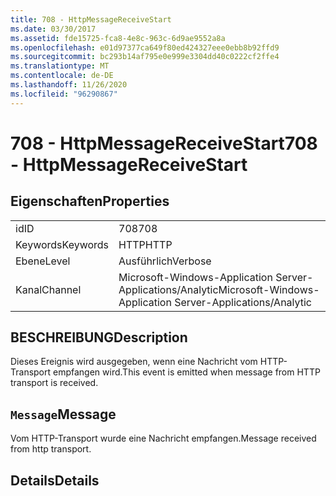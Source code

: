 ```yaml
---
title: 708 - HttpMessageReceiveStart
ms.date: 03/30/2017
ms.assetid: fde15725-fca8-4e8c-963c-6d9ae9552a8a
ms.openlocfilehash: e01d97377ca649f80ed424327eee0ebb8b92ffd9
ms.sourcegitcommit: bc293b14af795e0e999e3304dd40c0222cf2ffe4
ms.translationtype: MT
ms.contentlocale: de-DE
ms.lasthandoff: 11/26/2020
ms.locfileid: "96290867"
---
```

# <a name="708---httpmessagereceivestart"></a><span data-ttu-id="ad6cc-102">708 - HttpMessageReceiveStart</span><span class="sxs-lookup"><span data-stu-id="ad6cc-102">708 - HttpMessageReceiveStart</span></span>

## <a name="properties"></a><span data-ttu-id="ad6cc-103">Eigenschaften</span><span class="sxs-lookup"><span data-stu-id="ad6cc-103">Properties</span></span>  
  
|||  
|-|-|  
|<span data-ttu-id="ad6cc-104">id</span><span class="sxs-lookup"><span data-stu-id="ad6cc-104">ID</span></span>|<span data-ttu-id="ad6cc-105">708</span><span class="sxs-lookup"><span data-stu-id="ad6cc-105">708</span></span>|  
|<span data-ttu-id="ad6cc-106">Keywords</span><span class="sxs-lookup"><span data-stu-id="ad6cc-106">Keywords</span></span>|<span data-ttu-id="ad6cc-107">HTTP</span><span class="sxs-lookup"><span data-stu-id="ad6cc-107">HTTP</span></span>|  
|<span data-ttu-id="ad6cc-108">Ebene</span><span class="sxs-lookup"><span data-stu-id="ad6cc-108">Level</span></span>|<span data-ttu-id="ad6cc-109">Ausführlich</span><span class="sxs-lookup"><span data-stu-id="ad6cc-109">Verbose</span></span>|  
|<span data-ttu-id="ad6cc-110">Kanal</span><span class="sxs-lookup"><span data-stu-id="ad6cc-110">Channel</span></span>|<span data-ttu-id="ad6cc-111">Microsoft-Windows-Application Server-Applications/Analytic</span><span class="sxs-lookup"><span data-stu-id="ad6cc-111">Microsoft-Windows-Application Server-Applications/Analytic</span></span>|  
  
## <a name="description"></a><span data-ttu-id="ad6cc-112">BESCHREIBUNG</span><span class="sxs-lookup"><span data-stu-id="ad6cc-112">Description</span></span>  

 <span data-ttu-id="ad6cc-113">Dieses Ereignis wird ausgegeben, wenn eine Nachricht vom HTTP-Transport empfangen wird.</span><span class="sxs-lookup"><span data-stu-id="ad6cc-113">This event is emitted when message from HTTP transport is received.</span></span>  
  
## <a name="message"></a><span data-ttu-id="ad6cc-114">`Message`</span><span class="sxs-lookup"><span data-stu-id="ad6cc-114">Message</span></span>  

 <span data-ttu-id="ad6cc-115">Vom HTTP-Transport wurde eine Nachricht empfangen.</span><span class="sxs-lookup"><span data-stu-id="ad6cc-115">Message received from http transport.</span></span>  
  
## <a name="details"></a><span data-ttu-id="ad6cc-116">Details</span><span class="sxs-lookup"><span data-stu-id="ad6cc-116">Details</span></span>
